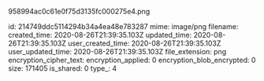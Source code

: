 958994ac0c61e0f75d3135fc000275e4.png

id: 214749ddc5114294b34a4ea48e783287
mime: image/png
filename: 
created_time: 2020-08-26T21:39:35.103Z
updated_time: 2020-08-26T21:39:35.103Z
user_created_time: 2020-08-26T21:39:35.103Z
user_updated_time: 2020-08-26T21:39:35.103Z
file_extension: png
encryption_cipher_text: 
encryption_applied: 0
encryption_blob_encrypted: 0
size: 171405
is_shared: 0
type_: 4